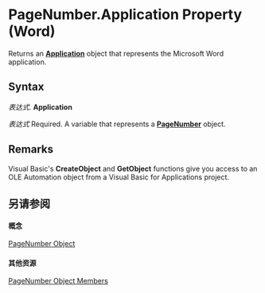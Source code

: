 
# PageNumber.Application Property (Word)

Returns an  **[Application](d1cf6f8f-4e88-bf01-93b4-90a83f79cb44.md)** object that represents the Microsoft Word application.


## Syntax

 _表达式_. **Application**

 _表达式_ Required. A variable that represents a **[PageNumber](5b58f562-de19-ac9d-0b2c-7696603c1606.md)** object.


## Remarks

Visual Basic's  **CreateObject** and **GetObject** functions give you access to an OLE Automation object from a Visual Basic for Applications project.


## 另请参阅


#### 概念


[PageNumber Object](5b58f562-de19-ac9d-0b2c-7696603c1606.md)
#### 其他资源


[PageNumber Object Members](http://msdn.microsoft.com/library/29e00b76-7fd4-d15f-b2a2-67f5da6bc730%28Office.15%29.aspx)